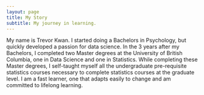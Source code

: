 ```yaml
---
layout: page
title: My Story
subtitle: My journey in learning.
---
```


My name is Trevor Kwan. I started doing a Bachelors in Psychology, but quickly developed a passion for data science. In the 3 years after my Bachelors, I completed two Master degrees at the University of British Columbia, one in Data Science and one in Statistics. While completing these Master degrees, I self-taught myself all the undergraduate pre-requisite statistics courses necessary to complete statistics courses at the graduate level. I am a fast learner, one that adapts easily to change and am committed to lifelong learning.



